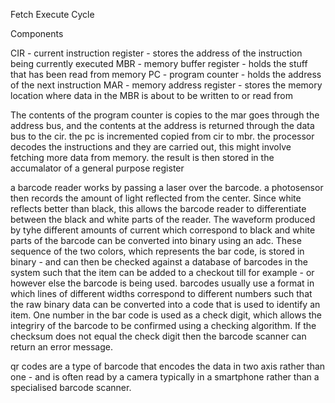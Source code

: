 

Fetch Execute Cycle

Components

CIR - current instruction register - stores the address of the instruction being currently executed
MBR - memory buffer register - holds the stuff that has been read from memory 
PC - program counter - holds the address of the next instruction 
MAR - memory address register - stores the memory location where data in the MBR is about to be written to or read from

The contents of the program counter is copies to the mar
goes through the address bus, and the contents at the address is returned through the data bus to the cir. the pc is incremented
copied from cir to mbr. 
the processor decodes the instructions and they are carried out, this might involve fetching more data from memory. the result is then stored in the accumalator of a general purpose register




a barcode reader works by passing a laser over the barcode. a photosensor then records the amount of light reflected from the center. Since white reflects better than black, this allows the barcode reader to differentiate between the black and white parts of the reader. The waveform produced by tyhe different amounts of current which correspond to black and white parts of the barcode can be converted into binary using an adc. These sequence of the two colors, which represents the bar code, is stored in binary - and can then be checked against a database of barcodes in the system such that the item can be added to a checkout till for example - or however else the barcode is being used. barcodes usually use a format in which lines of different widths correspond to different numbers such that the raw binary data can be converted into a code that is used to identify an item. One number in the bar code is used as a check digit, which allows the integriry of the barcode to be confirmed using a checking algorithm. If the checksum does not equal the check digit then the barcode scanner can return an error message.

qr codes are a type of barcode that encodes the data in two axis rather than one - and is often read by a camera typically in a smartphone rather than a specialised barcode scanner.